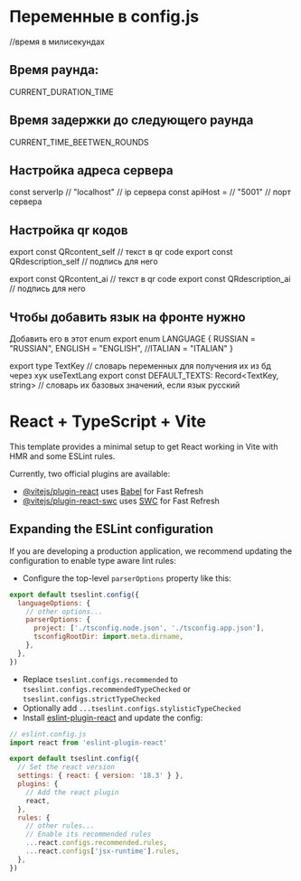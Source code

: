 # Переменные в config.js
//время в милисекундах
##  Время раунда: 
CURRENT_DURATION_TIME
##  Время задержки до следующего раунда
CURRENT_TIME_BEETWEN_ROUNDS

## Настройка адреса сервера 
const serverIp // "localhost" // ip сервера
const apiHost = // "5001" // порт сервера



## Настройка qr кодов

export const QRcontent_self  // текст в qr code
export const QRdescription_self // подпись для него

export const QRcontent_ai // текст в qr code
export const QRdescription_ai // подпись для него



## Чтобы добавить язык на фронте нужно 
Добавить его в этот enum
export enum LANGUAGE {
    RUSSIAN = "RUSSIAN",
    ENGLISH = "ENGLISH",
    //ITALIAN = "ITALIAN"
}


export type TextKey // словарь переменных для получения их из бд через хук useTextLang
export const DEFAULT_TEXTS: Record<TextKey, string> // словарь их базовых значений, если язык русский

# React + TypeScript + Vite

This template provides a minimal setup to get React working in Vite with HMR and some ESLint rules.

Currently, two official plugins are available:

- [@vitejs/plugin-react](https://github.com/vitejs/vite-plugin-react/blob/main/packages/plugin-react/README.md) uses [Babel](https://babeljs.io/) for Fast Refresh
- [@vitejs/plugin-react-swc](https://github.com/vitejs/vite-plugin-react-swc) uses [SWC](https://swc.rs/) for Fast Refresh

## Expanding the ESLint configuration

If you are developing a production application, we recommend updating the configuration to enable type aware lint rules:

- Configure the top-level `parserOptions` property like this:

```js
export default tseslint.config({
  languageOptions: {
    // other options...
    parserOptions: {
      project: ['./tsconfig.node.json', './tsconfig.app.json'],
      tsconfigRootDir: import.meta.dirname,
    },
  },
})
```

- Replace `tseslint.configs.recommended` to `tseslint.configs.recommendedTypeChecked` or `tseslint.configs.strictTypeChecked`
- Optionally add `...tseslint.configs.stylisticTypeChecked`
- Install [eslint-plugin-react](https://github.com/jsx-eslint/eslint-plugin-react) and update the config:

```js
// eslint.config.js
import react from 'eslint-plugin-react'

export default tseslint.config({
  // Set the react version
  settings: { react: { version: '18.3' } },
  plugins: {
    // Add the react plugin
    react,
  },
  rules: {
    // other rules...
    // Enable its recommended rules
    ...react.configs.recommended.rules,
    ...react.configs['jsx-runtime'].rules,
  },
})
```
